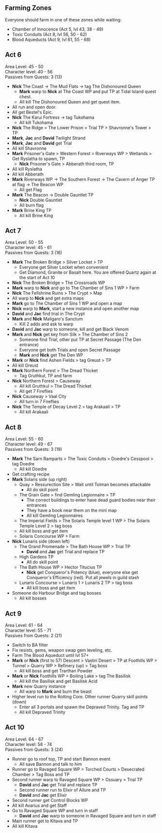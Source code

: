 ## Farming Zones

Everyone should farm in one of these zones while waiting:

- Chamber of Innocence (Act 5, lvl 43, 38 - 49)
- Toxic Conduits (Act 8, lvl 56, 50 - 62)
- Blood Aqueducts (Act 9, lvl 61, 55 - 68)

## Act 6

Area Level: 45 - 50  
Character level: 40 - 56  
Passives from Quests: 3 (13)

- **Nick** The Coast -> The Mud Flats -> tag The Dishonoured Queen
  - **Mark** warp to **Nick** at The Coast WP and put TP at Tidal Island quest chest.
  - All kill The Dishonoured Queen and get quest item.
- All run and open door.
- All get Bestel's Epic.
- **Nick** The Karui Fortress -> tag Tukohama
  - All kill Tukohama
- **Nick** The Ridge > The Lower Prison > Trial TP > Shavronne's Tower > TP
- **Mark**, **Jac** and **David** Twilight Strand
- **Mark**, **Jac** and **David** get Trial
- All kill Shavronne
- **Mark** Prisoner's Gate > Western Forest > Riverways WP > Wetlands > Get Ryslatha to spawn, TP
  - **Nick** Prisoner's Gate > Abberath third room, TP
- All kill Ryslatha
- All kill Abberath
- **Mark** Riverways WP -> The Southern Forest -> The Cavern of Anger TP at flag -> The Beacon WP
  - All get Flag
- **Mark** The Beacon -> Double Gauntlet TP
  - **Nick** Double Gauntlet
  - All burn flag
- **Mark** Brine King TP
  - All kill Brine King

## Act 7

Area Level: 50 - 55  
Character level: 45 - 61  
Passives from Quests: 3 (16)

- **Mark** The Broken Bridge > Silver Locket > TP
  - Everyone get Silver Locket when convenient
  - Get Diamond, Granite or Basalt here. You are offered Quartz again at the start of Act 10
- **Nick** The Broken Bridge > The Crossroads WP
- **Mark** warp to **Nick** and go to The Chamber of Sins 1 WP > Farm
- **Nick** The Fellshrine Ruins > The Crypt > Map
- All warp to **Nick** and get extra maps
- **Mark** go to The Chamber of Sins 1 WP and open a map
- **Nick** warp to **Mark**, start a new instance and open another map
- **David** and **Jac** find trial in The Crypt
- **Mark** and **Nick** Maligaro's Sanctum
  - Kill 2 adds and ask to warp
- **David** and **Jac** warp to someone, kill and get Black Venom
- **Mark** and **Nick** get key from Silk > The Chamber of Sins 2
  - Someone find Trial, other put TP at Secret Passage (The Den entrance)
  - Everyone get both Trials and open Secret Passage
  - **Mark** and **Nick** get The Den WP
- **Mark** or **Nick** find Ashen Fields > tag Greust > TP
- All kill Greust
- **Mark** Northern Forest > The Dread Thicket
  - Tag Gruthkul, TP and farm
- **Nick** Northern Forest > Causeway
  - All kill Gruthkul > The Dread Thicket
  - All get 7 Fireflies
- **Nick** Causeway > Vaal City
  - All turn in 7 Fireflies
- **Nick** The Temple of Decay Level 2 > tag Arakaali > TP
  - All kill Arakaali

## Act 8

Area Level: 55 - 60  
Character level: 49 - 67  
Passives from Quests: 3 (19)

- **Mark** The Sarn Ramparts > The Toxic Conduits > Doedre's Cesspool > tag Doedre
  - All kill Doedre
- Get crafting recipe
- **Mark** Solaris side (up right)
  - Quay > Ressurection Site > Wait until Tolman becomes attackable
    - All do skill point
  - The Grain Gate > find Gemling Legionnaire > TP
    - The correct buildings to enter have dead guard bodies near their entrances
    - They have a book near them on the mini map
    - All kill Gemling Legionnaires
  - The Imperial Fields > The Solaris Temple level 1 WP > The Solaris Temple Level 2 > tag boss
  - All kill boss and get item
  - Solaris Concourse WP > Farm
- **Nick** Lunaris side (down left)
  - The Grand Promenade > The Bath House WP > Trial TP
    - **David** and **Jac** get Trial and replace TP
  - High Gardens TP
    - All do skill point
  - The Bath House WP > Hector Titucius TP
    - **Nick** get Conqueror's Potency (blue), everyone else get Conqueror's Efficiency (red). Put all jewels in guild stash
  - Lunaris Concourse > Lunaris 1 > Lunaris 2 TP > tag boss
    - All kill boss and get item
- Someone do Harbour Bridge and tag bosses
  - All kill bosses

## Act 9

Area Level: 61 - 64  
Character level: 55 - 71  
Passives from Quests: 2 (21)

- Switch to BA filter
- Fix resists, gems, weapon swap gem leveling, etc.
- Farm The Blood Aqueduct until lvl 57+
- **Mark** or **Nick** (first to 57) Descent > Vastiri Desert > TP at Foothills WP > Tunnel > Quarry WP > Refinery (up) > Tag boss
  - All kill boss and get Trarthan Powder
- **Mark** or **Nick** Foothills WP > Boiling Lake > tag The Basilisk
  - All kill the Basilisk and get Basilisk Acid
- **Mark** new Quarry instance
  - All warp to **Mark** and burn the beast
- Higher level run to the Rotting Core. Other runner Quarry skill points (down)
  - Enter all 3 portals and spawn the Depraved Trinity. Tag and TP
  - All kill Depraved Trinity

## Act 10

Area Level: 64 - 67  
Character level: 58 - 74  
Passives from Quests: 3 (24)

- Runner go to roof top, TP and start Bannon event
  - All save Bannon and talk to him
- Runner go to Ravaged Square WP > Torched Courts > Desecrated Chamber > Tag Boss and TP
- Second runner warp to Ravaged Square WP > Ossuary > Trial TP
  - **David** and **Jac** get Trial and replace TP
  - Second runner run to Elixir of Allure and TP
  - **David** and **Jac** get Elixir
- Second runner get Control Blocks WP
- All kill Avarius and get Staff
- Go to Ravaged Square WP and turn in staff
  - **David** and **Jac** warp to someone in Ravaged Square and turn in staff
- Main runner get to Kitava and TP
- All kill Kitava
